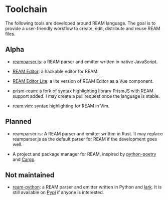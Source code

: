 # Toolchain

The following tools are developed around REAM language.
The goal is to provide a user-friendly workflow to create, edit, distribute and reuse REAM files.

## Alpha

- [reamparser.js](https://github.com/chmlee/reamparser.js):
a REAM parser and emitter written in native JavaScript.

- [REAM Editor](https://github.com/chmlee/ream-editor):
a hackable editor for REAM.

- [REAM Editor Lite](https://github.com/chmlee/ream-editor-lite):
a lite version of REAM Editor as a Vue component.

- [prism-ream](https://github.com/chmlee/prism):
a fork of syntax highlighting library [PrismJS](https://github.com/PrismJS/prism) with REAM support added.
I may create a pull request once the language is stable.

- [ream.vim](https://github.com/chmlee/ream.vim):
syntax highlighting for REAM in Vim.


## Planned

- reamparser.rs:
A REAM parser and emitter written in Rust.
It may replace reamparser.js as the default parser for REAM if the development goes well.

- A project and package manager for REAM, inspired by [python-poetry](https://python-poetry.org) and [Cargo](https://doc.rust-lang.org/cargo/).


## Not maintained
- [ream-python](https://github.com/chmlee/ream-python):
a REAM parser and emitter written in Python and [lark](https://github.com/lark-parser/lark).
It is still available on [Pypi](https://pypi.org/project/ream/) if anyone is interested.
